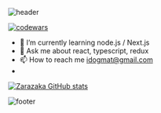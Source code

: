![header](https://capsule-render.vercel.app/api?height=200&type=waving&desc=Frontend%20Developer&text=Evgeny%20Rodin&animation=scaleIn&fontSize=70&fontAlign=73&fontAlignY=40&descSize=20&descAlignY=15&descAlign=59&color=gradient1&fontColor=fff)

[![codewars](https://www.codewars.com/users/idogmat/badges/large)](https://www.codewars.com/users/idogmat)

- 🌱 I’m currently learning node.js / Next.js
- 💬 Ask me about react, typescript, redux
- 📫 How to reach me idogmat@gmail.com
- 
[![Zarazaka GitHub stats](https://github-readme-stats.vercel.app/api?username=idogmat&show_icons=true&theme=blueberry)](https://github.com/anuraghazra/github-readme-stats)

![footer](https://capsule-render.vercel.app/api?section=footer&type=waving&color=gradient1&fontColor=fff)
